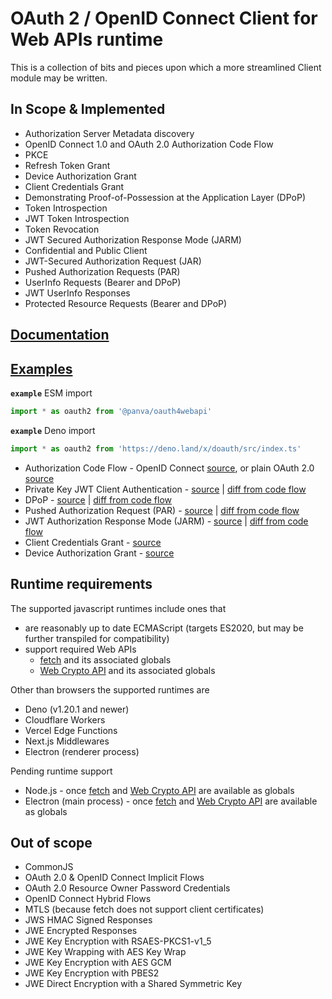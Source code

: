 # OAuth 2 / OpenID Connect Client for Web APIs runtime

This is a collection of bits and pieces upon which a more streamlined Client module may be written.

## In Scope & Implemented

- Authorization Server Metadata discovery
- OpenID Connect 1.0 and OAuth 2.0 Authorization Code Flow
- PKCE
- Refresh Token Grant
- Device Authorization Grant
- Client Credentials Grant
- Demonstrating Proof-of-Possession at the Application Layer (DPoP)
- Token Introspection
- JWT Token Introspection
- Token Revocation
- JWT Secured Authorization Response Mode (JARM)
- Confidential and Public Client
- JWT-Secured Authorization Request (JAR)
- Pushed Authorization Requests (PAR)
- UserInfo Requests (Bearer and DPoP)
- JWT UserInfo Responses
- Protected Resource Requests (Bearer and DPoP)

## [Documentation](./docs/README.md)

## [Examples](./examples/README.md)

**`example`** ESM import
```js
import * as oauth2 from '@panva/oauth4webapi'
```

**`example`** Deno import
```js
import * as oauth2 from 'https://deno.land/x/doauth/src/index.ts'
```

- Authorization Code Flow - OpenID Connect [source](./examples/code.ts), or plain OAuth 2.0 [source](./examples/oauth.ts)
- Private Key JWT Client Authentication - [source](./examples/private_key_jwt.ts) | [diff from code flow](./examples/private_key_jwt.diff)
- DPoP - [source](./examples/dpop.ts) | [diff from code flow](./examples/dpop.diff)
- Pushed Authorization Request (PAR) - [source](./examples/par.ts) | [diff from code flow](./examples/par.diff)
- JWT Authorization Response Mode (JARM) - [source](./examples/jarm.ts) | [diff from code flow](./examples/jarm.diff)
- Client Credentials Grant - [source](./examples/client_credentials.ts)
- Device Authorization Grant - [source](./examples/device_authorization_grant.ts)

## Runtime requirements

The supported javascript runtimes include ones that

- are reasonably up to date ECMAScript (targets ES2020, but may be further transpiled for compatibility)
- support required Web APIs
   - [fetch][] and its associated globals
   - [Web Crypto API][] and its associated globals

Other than browsers the supported runtimes are

- Deno (v1.20.1 and newer)
- Cloudflare Workers
- Vercel Edge Functions
- Next.js Middlewares
- Electron (renderer process)

Pending runtime support

- Node.js - once [fetch][] and [Web Crypto API][] are available as globals
- Electron (main process) - once [fetch][] and [Web Crypto API][] are available as globals

## Out of scope

- CommonJS
- OAuth 2.0 & OpenID Connect Implicit Flows
- OAuth 2.0 Resource Owner Password Credentials
- OpenID Connect Hybrid Flows
- MTLS (because fetch does not support client certificates)
- JWS HMAC Signed Responses
- JWE Encrypted Responses
- JWE Key Encryption with RSAES-PKCS1-v1_5
- JWE Key Wrapping with AES Key Wrap
- JWE Key Encryption with AES GCM
- JWE Key Encryption with PBES2
- JWE Direct Encryption with a Shared Symmetric Key

[Web Crypto API]: https://developer.mozilla.org/en-US/docs/Web/API/Web_Crypto_API
[fetch]: https://developer.mozilla.org/en-US/docs/Web/API/fetch
[OpenID Connect Discovery 1.0]: https://openid.net/specs/openid-connect-discovery-1_0.html
[OAuth 2.0 Authorization Server Metadata]: https://www.rfc-editor.org/rfc/rfc8414.html
